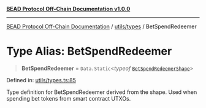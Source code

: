 [**BEAD Protocol Off-Chain Documentation v1.0.0**](../../../README.md)

***

[BEAD Protocol Off-Chain Documentation](../../../modules.md) / [utils/types](../README.md) / BetSpendRedeemer

# Type Alias: BetSpendRedeemer

> **BetSpendRedeemer** = `Data.Static`\<*typeof* [`BetSpendRedeemerShape`](../variables/BetSpendRedeemerShape.md)\>

Defined in: [utils/types.ts:85](https://github.com/cmorgado/Bead-Cardano/blob/24017eb600ede1b71f111ffff6b54d88eb612b06/Aiken/bead/off-chain/utils/types.ts#L85)

Type definition for BetSpendRedeemer derived from the shape.
Used when spending bet tokens from smart contract UTXOs.
